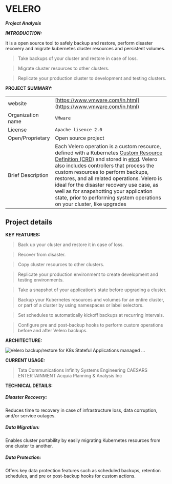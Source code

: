 ﻿



# VELERO



 ***Project Analysis***

***INTRODUCTION:***

It is a open source tool to safely backup and restore, perform disaster recovery and migrate kubernetes cluster resources and persistent volumes.

>Take backups of your cluster and restore in case of loss.

>Migrate cluster resources to other clusters.

>Replicate your production cluster to development and testing clusters.


**PROJECT SUMMARY:**


|                |                                                  |
|----------------|---------------------------------------------|
|website|[https://www.vmware.com/in.html](https://www.vmware.com/in.html)                |
|   Organization name    |`VMware`                     |
|License         |`Apache lisence 2.0`| 
|Open/Proprietary				|Open source project
| Brief Description|Each Velero operation is a custom resource, defined with a Kubernetes [Custom Resource Definition (CRD)](https://kubernetes.io/docs/concepts/api-extension/custom-resources/#customresourcedefinitions) and stored in [etcd](https://github.com/coreos/etcd). Velero also includes controllers that process the custom resources to perform backups, restores, and all related operations. Velero is ideal for the disaster recovery use case, as well as for snapshotting your application state, prior to performing system operations on your cluster, like upgrades							





## Project details

**KEY FEATURES:**
>Back up your cluster and restore it in case of loss.

>Recover from disaster.

>Copy cluster resources to other clusters.

>Replicate your production environment to create development and testing environments.

>Take a snapshot of your application’s state before upgrading a cluster.

>Backup your Kubernetes resources and volumes for an entire cluster, or part of a cluster by using namespaces or label selectors.

>Set schedules to automatically kickoff backups at recurring intervals.

>Configure pre and post-backup hooks to perform custom operations before and after Velero backups.



**ARCHITECTURE:**

![Velero backup/restore for K8s Stateful Applications managed ...](https://miro.medium.com/max/1400/1*A9sBekZZTpfWeFBMXlUUbw.png)


**CURRENT USAGE:**
>Tata Communications
>Infinity Systems Engineering
>CAESARS ENTERTAINMENT
>Acquia
>Planning & Analysis Inc


**TECHNICAL DETAILS:**

##### **Disaster Recovery:**

Reduces time to recovery in case of infrastructure loss, data corruption, and/or service outages.

##### **Data Migration:**

Enables cluster portability by easily migrating Kubernetes resources from one cluster to another​.

##### **Data Protection:**

Offers key data protection features such as scheduled backups, retention schedules, and pre or post-backup hooks for custom actions.
